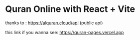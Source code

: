 # Quran Online with React + Vite

thanks to : https://alquran.cloud/api (public api)

this link if you wanna see: https://quran-pages.vercel.app
